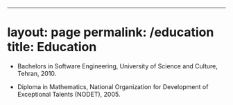---
layout: page
permalink: /education
title: Education
======

* Bachelors in Software Engineering, University of Science and Culture, Tehran, 2010.

* Diploma in Mathematics, National Organization for Development of Exceptional Talents (NODET), 2005.
  


